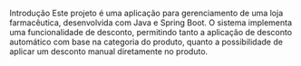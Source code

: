 Introdução
Este projeto é uma aplicação para gerenciamento de uma loja farmacêutica, desenvolvida com Java e Spring Boot. O sistema implementa uma funcionalidade de desconto, permitindo tanto a aplicação de desconto automático com base na categoria do produto, quanto a possibilidade de aplicar um desconto manual diretamente no produto.
